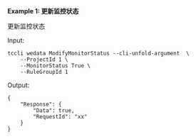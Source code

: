 **Example 1: 更新监控状态**

更新监控状态

Input: 

```
tccli wedata ModifyMonitorStatus --cli-unfold-argument  \
    --ProjectId 1 \
    --MonitorStatus True \
    --RuleGroupId 1
```

Output: 
```
{
    "Response": {
        "Data": true,
        "RequestId": "xx"
    }
}
```

